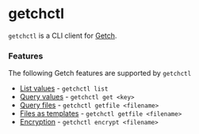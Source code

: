 getchctl
========
`getchctl` is a CLI client for [Getch](https://github.com/rkrombho/getch).

### Features

The following Getch features are supported by `getchctl`
* [List values](https://github.com/rkrombho/getch/wiki/List-values) - `getchctl list`
* [Query values](https://github.com/rkrombho/getch/wiki/Query-values) - `getchctl get <key>`
* [Query files](https://github.com/rkrombho/getch/wiki/Query-files) - `getchctl getfile <filename>`
* [Files as templates](https://github.com/rkrombho/getch/wiki/Files-as-templates) - `getchctl getfile <filename>`
* [Encryption](https://github.com/rkrombho/getch/wiki/Encryption) - `getchctl encrypt <filename>`
